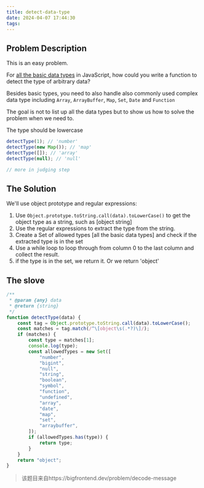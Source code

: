 ```yaml
---
title: detect-data-type
date: 2024-04-07 17:44:30
tags:
---
```


## Problem Description

This is an easy problem.

For [all the basic data types](https://javascript.info/types "null") in JavaScript, how could you write a function to detect the type of arbitrary data?

Besides basic types, you need to also handle also commonly used complex data type including `Array`, `ArrayBuffer`, `Map`, `Set`, `Date` and `Function`

The goal is not to list up all the data types but to show us how to solve the problem when we need to.

The type should be lowercase

```js
detectType(1); // 'number'
detectType(new Map()); // 'map'
detectType([]); // 'array'
detectType(null); // 'null'

// more in judging step
```

## The Solution

We'll use object prototype and regular expressions:

1. Use `Object.prototype.toString.call(data).toLowerCase()` to get the object type as a string, such as [object string]
2. Use the regular expressions to extract the type from the string.
3. Create a Set of allowed types [all the basic data types] and check if the extracted type is in the set
4. Use a while loop to loop through from column 0 to the last column and collect the result.
5. if the type is in the set, we return it. Or we return 'object'

## The slove

```javascript
/**
 * @param {any} data
 * @return {string}
 */
function detectType(data) {
	const tag = Object.prototype.toString.call(data).toLowerCase();
	const matches = tag.match(/^\[object\s(.*?)\]/);
	if (matches) {
		const type = matches[1];
		console.log(type);
		const allowedTypes = new Set([
			"number",
			"bigint",
			"null",
			"string",
			"boolean",
			"symbol",
			"function",
			"undefined",
			"array",
			"date",
			"map",
			"set",
			"arraybuffer",
		]);
		if (allowedTypes.has(type)) {
			return type;
		}
	}
	return "object";
}
```

> 该题目来自https://bigfrontend.dev/problem/decode-message

